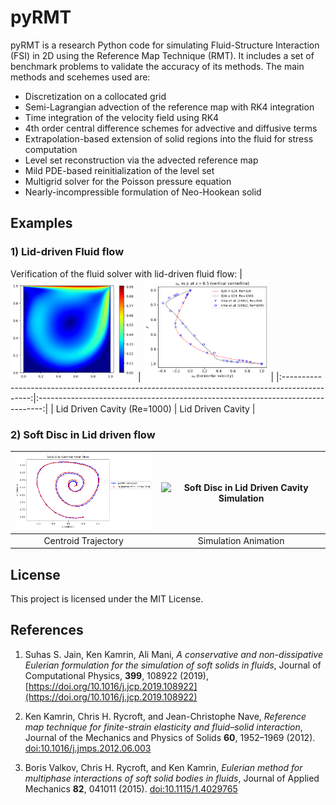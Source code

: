 # pyRMT
pyRMT is a research Python code for simulating Fluid-Structure Interaction (FSI) in 2D using the Reference Map Technique (RMT). It includes a set of benchmark problems to validate the accuracy of its methods. The main methods and scehemes used are:

- Discretization on a collocated grid
- Semi-Lagrangian advection of the reference map with RK4 integration
- Time integration of the velocity field using RK4
- 4th order central difference schemes for advective and diffusive terms
- Extrapolation-based extension of solid regions into the fluid for stress computation
- Level set reconstruction via the advected reference map
- Mild PDE-based reinitialization of the level set
- Multigrid solver for the Poisson pressure equation
- Nearly-incompressible formulation of Neo-Hookean solid



## Examples

### 1) Lid-driven Fluid flow
Verification of the fluid solver with lid-driven fluid flow:
| <img src="vids/lid_driven_re_1000.png" alt="Lid Driven Cavity Simulation Re=1000" width="200"/> | <img src="vids/lid_driven.png" alt="Lid Driven Cavity Simulation" width="200"/> |
|:---------------------------------------------------------------------------------------------:|:-------------------------------------------------------------------------------:|
| Lid Driven Cavity (Re=1000)                                                                   | Lid Driven Cavity                                                               |

### 2) Soft Disc in Lid driven flow
| <img src="vids/centroid.png" alt="Soft Disc in Lid Driven Cavity Simulation" width="250"/> | <img src="vids/lid_driven_256x256_new_2.gif" alt="Soft Disc in Lid Driven Cavity Simulation" width="250"/> |
|:------------------------------------------------------------------------------------------:|:-----------------------------------------------------------------------------------------------:|
| Centroid Trajectory                                                                         | Simulation Animation                                                                            |

## License

This project is licensed under the MIT License.

## References
1. Suhas S. Jain, Ken Kamrin, Ali Mani, *A conservative and non-dissipative Eulerian formulation for the simulation of soft solids in fluids*, Journal
   of Computational Physics, **399**, 108922 (2019),
   [https://doi.org/10.1016/j.jcp.2019.108922](https://doi.org/10.1016/j.jcp.2019.108922)

4. Ken Kamrin, Chris H. Rycroft, and Jean-Christophe Nave, *Reference map
   technique for finite-strain elasticity and fluid–solid interaction*, Journal
   of the Mechanics and Physics of Solids **60**, 1952–1969 (2012).
   [doi:10.1016/j.jmps.2012.06.003](https://doi.org/10.1016/j.jmps.2012.06.003)

5. Boris Valkov, Chris H. Rycroft, and Ken Kamrin, *Eulerian method for
   multiphase interactions of soft solid bodies in fluids*, Journal of Applied
   Mechanics **82**, 041011 (2015).
   [doi:10.1115/1.4029765](https://doi.org/10.1115/1.4029765)
